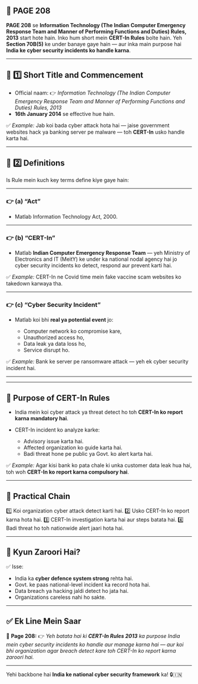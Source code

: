 ## 📄 **PAGE 208**

**PAGE 208** se **Information Technology (The Indian Computer Emergency Response Team and Manner of Performing Functions and Duties) Rules, 2013** start hote hain.
Inko hum short mein **CERT-In Rules** bolte hain.
Yeh **Section 70B(5)** ke under banaye gaye hain — aur inka main purpose hai **India ke cyber security incidents ko handle karna**.

---

## 🔹 **1️⃣ Short Title and Commencement**

* Official naam:
  👉 *Information Technology (The Indian Computer Emergency Response Team and Manner of Performing Functions and Duties) Rules, 2013*
* **16th January 2014** se effective hue hain.

✅ *Example:* Jab koi bada cyber attack hota hai — jaise government websites hack ya banking server pe malware — toh **CERT-In** usko handle karta hai.

---

## 🔹 **2️⃣ Definitions**

Is Rule mein kuch key terms define kiye gaye hain:

---

### 👉 **(a) “Act”**

* Matlab Information Technology Act, 2000.

---

### 👉 **(b) “CERT-In”**

* Matlab **Indian Computer Emergency Response Team** — yeh Ministry of Electronics and IT (MeitY) ke under ka national nodal agency hai jo cyber security incidents ko detect, respond aur prevent karti hai.

✅ *Example:* CERT-In ne Covid time mein fake vaccine scam websites ko takedown karwaya tha.

---

### 👉 **(c) “Cyber Security Incident”**

* Matlab koi bhi **real ya potential event** jo:

  * Computer network ko compromise kare,
  * Unauthorized access ho,
  * Data leak ya data loss ho,
  * Service disrupt ho.

✅ *Example:* Bank ke server pe ransomware attack — yeh ek cyber security incident hai.

---

---

## 🔹 **Purpose of CERT-In Rules**

* India mein koi cyber attack ya threat detect ho toh **CERT-In ko report karna mandatory hai**.
* CERT-In incident ko analyze karke:

  * Advisory issue karta hai.
  * Affected organization ko guide karta hai.
  * Badi threat hone pe public ya Govt. ko alert karta hai.

✅ *Example:* Agar kisi bank ko pata chale ki unka customer data leak hua hai, toh woh **CERT-In ko report karna compulsory hai**.

---

## 🧩 **Practical Chain**

1️⃣ Koi organization cyber attack detect karti hai.
2️⃣ Usko CERT-In ko report karna hota hai.
3️⃣ CERT-In investigation karta hai aur steps batata hai.
4️⃣ Badi threat ho toh nationwide alert jaari hota hai.

---

## 🔹 **Kyun Zaroori Hai?**

✅ Isse:

* India ka **cyber defence system strong** rehta hai.
* Govt. ke paas national-level incident ka record hota hai.
* Data breach ya hacking jaldi detect ho jata hai.
* Organizations careless nahi ho sakte.

---

## ✅ **Ek Line Mein Saar**

📌 **Page 208:**
👉 *Yeh batata hai ki **CERT-In Rules 2013** ka purpose India mein cyber security incidents ko handle aur manage karna hai — aur koi bhi organization agar breach detect kare toh CERT-In ko report karna zaroori hai.*

---

Yehi backbone hai **India ke national cyber security framework** ka! 🔒🇮🇳
